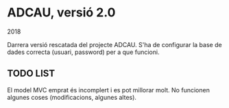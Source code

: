 ADCAU, versió 2.0
=================

2018

Darrera versió rescatada del projecte ADCAU. 
S'ha de configurar la base de dades correcta (usuari, password) per a que funcioni.

TODO LIST
---------
El model MVC emprat és incomplert i es pot millorar molt. No funcionen algunes coses (modificacions, algunes altes).


